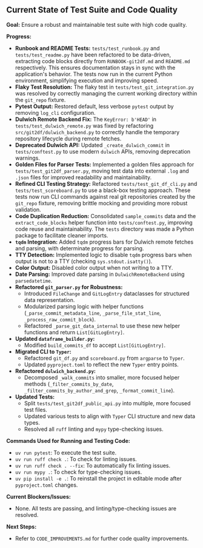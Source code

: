 ## Current State of Test Suite and Code Quality

**Goal:** Ensure a robust and maintainable test suite with high code quality.

**Progress:**
- **Runbook and README Tests:** `tests/test_runbook.py` and `tests/test_readme.py` have been refactored to be data-driven, extracting code blocks directly from `RUNBOOK-git2df.md` and `README.md` respectively. This ensures documentation stays in sync with the application's behavior. The tests now run in the current Python environment, simplifying execution and improving speed.
- **Flaky Test Resolution:** The flaky test in `tests/test_git_integration.py` was resolved by correctly managing the current working directory within the `git_repo` fixture.
- **Pytest Output:** Restored default, less verbose `pytest` output by removing `log_cli` configuration.
- **Dulwich Remote Backend Fix:** The `KeyError: b'HEAD'` in `tests/test_dulwich_remote.py` was fixed by refactoring `src/git2df/dulwich_backend.py` to correctly handle the temporary repository lifecycle during remote fetches.
- **Deprecated Dulwich API:** Updated `_create_dulwich_commit` in `tests/conftest.py` to use modern `dulwich` APIs, removing deprecation warnings.
- **Golden Files for Parser Tests:** Implemented a golden files approach for `tests/test_git2df_parser.py`, moving test data into external `.log` and `.json` files for improved readability and maintainability.
- **Refined CLI Testing Strategy:** Refactored `tests/test_git_df_cli.py` and `tests/test_scoreboard.py` to use a black-box testing approach. These tests now run CLI commands against real git repositories created by the `git_repo` fixture, removing brittle mocking and providing more robust validation.
- **Code Duplication Reduction:** Consolidated `sample_commits` data and the `extract_code_blocks` helper function into `tests/conftest.py`, improving code reuse and maintainability. The `tests` directory was made a Python package to facilitate cleaner imports.
- **`tqdm` Integration:** Added `tqdm` progress bars for Dulwich remote fetches and parsing, with determinate progress for parsing.
- **TTY Detection:** Implemented logic to disable `tqdm` progress bars when output is not to a TTY (checking `sys.stdout.isatty()`).
- **Color Output:** Disabled color output when not writing to a TTY.
- **Date Parsing:** Improved date parsing in `DulwichRemoteBackend` using `parsedatetime`.
- **Refactored `git_parser.py` for Robustness:**
    - Introduced `FileChange` and `GitLogEntry` dataclasses for structured data representation.
    - Modularized parsing logic with helper functions (`_parse_commit_metadata_line`, `_parse_file_stat_line`, `_process_raw_commit_block`).
    - Refactored `_parse_git_data_internal` to use these new helper functions and return `List[GitLogEntry]`.
- **Updated `dataframe_builder.py`:**
    - Modified `build_commits_df` to accept `List[GitLogEntry]`.
- **Migrated CLI to `Typer`:**
    - Refactored `git_df.py` and `scoreboard.py` from `argparse` to `Typer`.
    - Updated `pyproject.toml` to reflect the new `Typer` entry points.
- **Refactored `dulwich_backend.py`:**
    - Decomposed `_walk_commits` into smaller, more focused helper methods (`_filter_commits_by_date`, `_filter_commits_by_author_and_grep`, `_format_commit_line`).
- **Updated Tests:**
    - Split `tests/test_git2df_public_api.py` into multiple, more focused test files.
    - Updated various tests to align with `Typer` CLI structure and new data types.
    - Resolved all `ruff` linting and `mypy` type-checking issues.

**Commands Used for Running and Testing Code:**
- `uv run pytest`: To execute the test suite.
- `uv run ruff check .`: To check for linting issues.
- `uv run ruff check . --fix`: To automatically fix linting issues.
- `uv run mypy .`: To check for type-checking issues.
- `uv pip install -e .`: To reinstall the project in editable mode after `pyproject.toml` changes.

**Current Blockers/Issues:**
- None. All tests are passing, and linting/type-checking issues are resolved.

**Next Steps:**
- Refer to `CODE_IMPROVEMENTS.md` for further code quality improvements.
